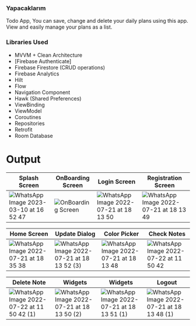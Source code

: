 ### Yapacaklarım

Todo App, You can save, change and delete your daily plans using this app. View and easily manage your plans as a list.


### Libraries Used

- MVVM + Clean Architecture
- [Firebase Authenticate]
- Firebase Firestore (CRUD operations)
- Firebase Analytics
- Hilt
- Flow
- Navigation Component
- Hawk (Shared Preferences)
- ViewBinding
- ViewModel
- Coroutines
- Repositories
- Retrofit
- Room Database

# Output
| Splash Screen | OnBoarding Screen | Login Screen | Registration Screen|
| --- | --- | --- | --- |
| ![WhatsApp Image 2023-03-10 at 16 52 47](https://user-images.githubusercontent.com/37002199/224334740-02aaf3ec-db32-41aa-bf59-84b448eb1934.jpeg)| ![OnBoarding Screen](https://user-images.githubusercontent.com/37002199/224334991-49452ebf-f592-48d6-9f4a-9b5f94d467df.jpeg) | ![WhatsApp Image 2022-07-21 at 18 13 50](https://user-images.githubusercontent.com/60755254/180250847-3379c966-6f5d-459a-8e01-7ba40a9510e7.jpeg) | ![WhatsApp Image 2022-07-21 at 18 13 49](https://user-images.githubusercontent.com/60755254/180250892-738af58c-045a-4f96-bbf0-7b9c2bb38cd8.jpeg) |

| Home Screen | Update Dialog | Color Picker | Check Notes |
| --- | --- | --- | --- |
| ![WhatsApp Image 2022-07-21 at 18 35 38](https://user-images.githubusercontent.com/60755254/180254420-e3fffc20-92e2-459b-8a06-0f6b19ce5dc7.jpeg) | ![WhatsApp Image 2022-07-21 at 18 13 52 (3)](https://user-images.githubusercontent.com/60755254/180251310-9a6a100a-de7e-4ef0-b0cc-4ba4388a8618.jpeg)| ![WhatsApp Image 2022-07-21 at 18 13 48](https://user-images.githubusercontent.com/60755254/180252148-ab8cd076-5ae6-43b1-9d82-12b7abe1ff84.jpeg) | ![WhatsApp Image 2022-07-22 at 11 50 42](https://user-images.githubusercontent.com/60755254/180402233-f802e13d-6d49-4611-8e02-f420d70dc11c.jpeg) |


| Delete Note | Widgets | Widgets | Logout |
| --- | --- | --- | --- |
| ![WhatsApp Image 2022-07-22 at 11 50 42 (1)](https://user-images.githubusercontent.com/60755254/180402264-b8c015ce-9894-41a2-a09a-8ddb719030b5.jpeg) | ![WhatsApp Image 2022-07-21 at 18 13 50 (2)](https://user-images.githubusercontent.com/60755254/180253327-7fdd318e-bab0-424e-bd97-0e309beb01dd.jpeg) | ![WhatsApp Image 2022-07-21 at 18 13 51 (1)](https://user-images.githubusercontent.com/60755254/180253364-22756c31-4fdd-405c-bc80-599d2e05478b.jpeg) | ![WhatsApp Image 2022-07-21 at 18 13 48 (1)](https://user-images.githubusercontent.com/60755254/180253513-bf7a5482-1ba3-4376-98aa-d6b533859b94.jpeg) |
